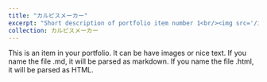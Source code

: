 ```yaml
---
title: "カルピスメーカー"
excerpt: "Short description of portfolio item number 1<br/><img src='/images/karupisumaker.jpg'>"
collection: カルピスメーカー
---
```


This is an item in your portfolio. It can be have images or nice text. If you name the file .md, it will be parsed as markdown. If you name the file .html, it will be parsed as HTML. 
